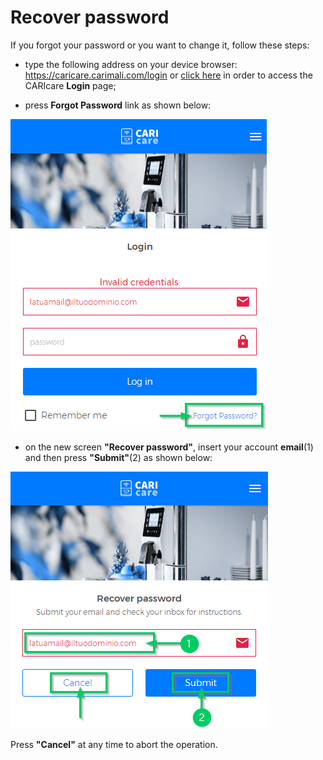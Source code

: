 # Recover password

If you forgot your password or you want to change it, follow these steps:	

- type the following address on your device browser: https://caricare.carimali.com/login or [click here](https://caricare.carimali.com/login) in order to access the CARIcare **Login** page;

- press **Forgot Password** link as shown below:

<kbd>![Forgot Passwrod](_images/recover-password-step-1.png)</kbd>

- on the new screen **"Recover password"**, insert your account **email**(1) and then press **"Submit"**(2) as shown below:

<kbd>![Recover Passwrod](_images/recover-password-step-2.png)</kbd>

Press **"Cancel"** at any time to abort the operation.


